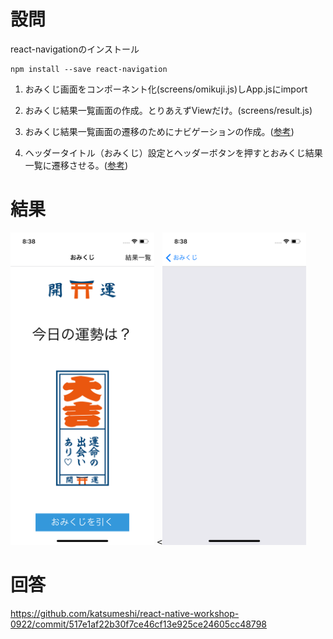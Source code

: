 # 設問

react-navigationのインストール

```
npm install --save react-navigation
```

1) おみくじ画面をコンポーネント化(screens/omikuji.js)しApp.jsにimport

2) おみくじ結果一覧画面の作成。とりあえずViewだけ。(screens/result.js)

3) おみくじ結果一覧画面の遷移のためにナビゲーションの作成。([参考](https://reactnavigation.org/docs/en/hello-react-navigation.html))

4) ヘッダータイトル（おみくじ）設定とヘッダーボタンを押すとおみくじ結果一覧に遷移させる。([参考](https://reactnavigation.org/docs/en/header-buttons.html))

# 結果
<div>
<kbd><img  src="https://github.com/katsumeshi/react-native-workshop-0922/blob/master/docs/assets/ss6.png" height="500"></kbd>
<kbd><<img  src="https://github.com/katsumeshi/react-native-workshop-0922/blob/master/docs/assets/ss7.png" height="500"></kbd>
</div>

# 回答
https://github.com/katsumeshi/react-native-workshop-0922/commit/517e1af22b30f7ce46cf13e925ce24605cc48798

